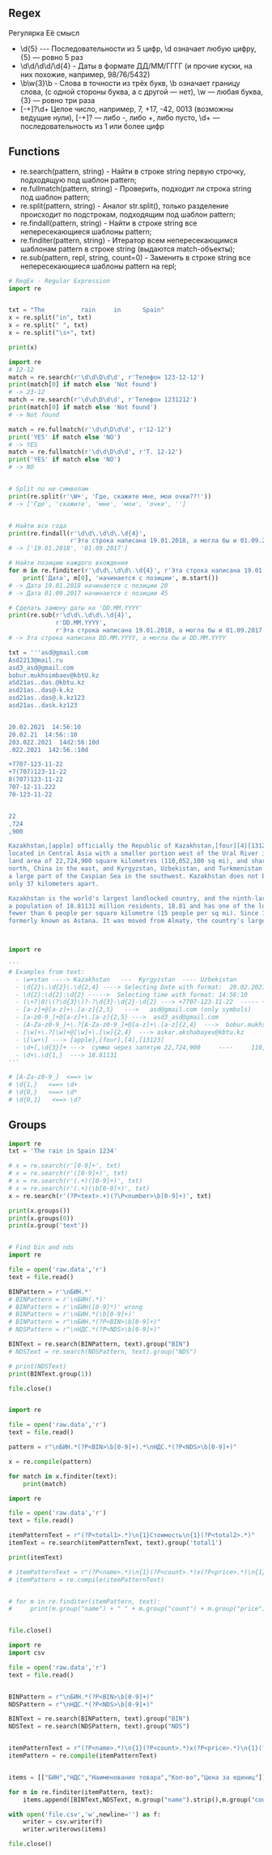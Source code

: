 ## Regex
Регулярка	Её смысл
- \d{5}	--- Последовательности из 5 цифр, \d означает любую цифру, {5} — ровно 5 раз
- \d\d/\d\d/\d{4} -	Даты в формате ДД/ММ/ГГГГ (и прочие куски, на них похожие, например, 98/76/5432)
- \b\w{3}\b	- Слова в точности из трёх букв, \b означает границу слова, (с одной стороны буква, а с другой — нет), \w — любая буква, {3} — ровно три раза
- [-+]?\d+	Целое число, например, 7, +17, -42, 0013 (возможны ведущие нули), [-+]? — либо -, либо +, либо пусто, \d+ — последовательность из 1 или более цифр

## Functions
- re.search(pattern, string) - Найти в строке string первую строчку, подходящую под шаблон pattern;
- re.fullmatch(pattern, string) - Проверить, подходит ли строка string под шаблон pattern;
- re.split(pattern, string) - Аналог str.split(), только разделение происходит по подстрокам, подходящим под шаблон pattern;
- re.findall(pattern, string) - Найти в строке string все непересекающиеся шаблоны pattern;
- re.finditer(pattern, string) - Итератор всем непересекающимся шаблонам pattern в строке string (выдаются match-объекты);
- re.sub(pattern, repl, string, count=0) - Заменить в строке string все непересекающиеся шаблоны pattern на repl;

```python
# RegEx - Regular Expression
import re


txt = "The          rain     in      Spain"
x = re.split("in", txt)
x = re.split(" ", txt)
x = re.split("\s+", txt)

print(x)
```

```python
import re 
# 12-12 
match = re.search(r'\d\d\D\d\d', r'Телефон 123-12-12') 
print(match[0] if match else 'Not found') 
# -> 23-12 
match = re.search(r'\d\d\D\d\d', r'Телефон 1231212') 
print(match[0] if match else 'Not found') 
# -> Not found 

match = re.fullmatch(r'\d\d\D\d\d', r'12-12') 
print('YES' if match else 'NO') 
# -> YES 
match = re.fullmatch(r'\d\d\D\d\d', r'Т. 12-12') 
print('YES' if match else 'NO') 
# -> NO 


# Split по не символам
print(re.split(r'\W+', 'Где, скажите мне, мои очки??!')) 
# -> ['Где', 'скажите', 'мне', 'мои', 'очки', ''] 


# Найти все года
print(re.findall(r'\d\d\.\d\d\.\d{4}', 
                 r'Эта строка написана 19.01.2018, а могла бы и 01.09.2017')) 
# -> ['19.01.2018', '01.09.2017'] 

# Найти позицию каждого вхождения 
for m in re.finditer(r'\d\d\.\d\d\.\d{4}', r'Эта строка написана 19.01.2018, а могла бы и 01.09.2017'): 
    print('Дата', m[0], 'начинается с позиции', m.start()) 
# -> Дата 19.01.2018 начинается с позиции 20 
# -> Дата 01.09.2017 начинается с позиции 45 

# Сделать замену даты на 'DD.MM.YYYY'
print(re.sub(r'\d\d\.\d\d\.\d{4}', 
             r'DD.MM.YYYY', 
             r'Эта строка написана 19.01.2018, а могла бы и 01.09.2017')) 
# -> Эта строка написана DD.MM.YYYY, а могла бы и DD.MM.YYYY 

```

```python
txt = '''asd@gmail.com
Asd2213@mail.ru
asd3_asd@gmail.com
bobur.mukhsimbaev@kbtU.kz
aSd21as..das.@kbtu.kz
asd21as..das@-k.kz
asd21as..das@.k.kz123
asd21as..dask.kz123


20.02.2021  14:56:10
20.02.21  14:56::10
203.022.2021  14d2:56:10d
.022.2021  142:56.:10d

+7707-123-11-22
+7(707)123-11-22
8(707)123-11-22
707-12-11.222
70-123-11-22


22
,724
,900

Kazakhstan,[apple] officially the Republic of Kazakhstan,[four][4][13123] is a transcontinental country mainly.
located in Central Asia with a smaller portion west of the Ural River in Eastern Europe. It covers a 
land area of 22,724,900 square kilometres (110,052,100 sq mi), and shares land borders with Russia in the 
north, China in the east, and Kyrgyzstan, Uzbekistan, and Turkmenistan in the south while also adjoining 
a large part of the Caspian Sea in the southwest. Kazakhstan does not border Mongolia, although they are 
only 37 kilometers apart.

Kazakhstan is the world's largest landlocked country, and the ninth-largest country in the world. It has 
a population of 18.81131 million residents, 18.81 and has one of the lowest population densities in the world, at 
fewer than 6 people per square kilometre (15 people per sq mi). Since 1997, the capital is Nur-Sultan, 
formerly known as Astana. It was moved from Almaty, the country's largest city.'''



import re

'''
# Examples from text:
  - \w+stan ----> Kazakhstan   ---  Kyrgyzstan  ---- Uzbekistan
  - \d{2}\.\d{2}\.\d{2,4} ----> Selecting Date with format:  20.02.2021 
  - \d{2}:\d{2}:\d{2} ----->  Selecting time with format: 14:56:10
  - (\+7|8)\(?\d{3}\)?-?\d{3}-\d{2}-\d{2} ---> +7707-123-11-22  ----- +7(707)123-11-22 ---- 8(707)123-11-22
  - [a-z]+@[a-z]+\.[a-z]{2,5}   --->   asd@gmail.com (only symbols)
  - [a-z0-9_]+@[a-z]+\.[a-z]{2,5} --->  asd3_asd@gmail.com
  - [A-Za-z0-9_]+\.?[A-Za-z0-9_]+@[a-z]+\.[a-z]{2,4}  --->  bobur.mukhsimbaev@kbtu.kz
  - [\w]+\.?[\w]+@[\w]+\.[\w]{2,4}  ---> askar.akshabayev@kbtu.kz
  - \[\w+\] ---> [apple],[four],[4],[13123]
  - \d+[,\d{3}]+ --->  сумма через запятую 22,724,900     ----     110,052,100
  - \d+\.\d{1,}  ---> 18.81131
'''

# [A-Za-z0-9_]  <==> \w
# \d{1,}   <==> \d+
# \d{0,}   <==> \d*
# \d{0,1}   <==> \d?


```
## Groups
```python
import re
txt = 'The rain in Spain 1234'

# x = re.search(r'[0-9]+', txt)
# x = re.search(r'([0-9]+)', txt)
# x = re.search(r'(.+)([0-9]+)', txt)
# x = re.search(r'(.+)(\b[0-9]+)', txt)
x = re.search(r'(?P<text>.+)(?\P<number>\b[0-9]+)', txt)

print(x.groups())
print(x.groups(0))
print(x.group('text'))

```


```python

# Find bin and nds
import re

file = open('raw.data','r')
text = file.read()

BINPattern = r'\nБИН.*'
# BINPattern = r'\nБИН(.*)'
# BINPattern = r'\nБИН([0-9]*)' wrong
# BINPattern = r'\nБИН.*(\b[0-9]+)'
# BINPattern = r"\nБИН.*(?P<BIN>\b[0-9]+)"
# NDSPattern = r"\nНДС.*(?P<NDS>\b[0-9]+)"

BINText = re.search(BINPattern, text).group("BIN")
# NDSText = re.search(NDSPattern, text).group("NDS")

# print(NDSText)
print(BINText.group(1))

file.close()
```

```python

import re

file = open('raw.data','r')
text = file.read()

pattern = r"\nБИН.*(?P<BIN>\b[0-9]+).*\nНДС.*(?P<NDS>\b[0-9]+)"

x = re.compile(pattern)

for match in x.finditer(text):
    print(match)
```

```python
import re

file = open('raw.data','r')
text = file.read()

itemPatternText = r"(?P<total1>.*)\n{1}Стоимость\n{1}(?P<total2>.*)"
itemText = re.search(itemPatternText, text).group('total1')

print(itemText)

# itemPatternText = r"(?P<name>.*)\n{1}(?P<count>.*)x(?P<price>.*)\n{1}(?P<total1>.*)\n{1}Стоимость\n{1}(?P<total2>.*)"
# itemPattern = re.compile(itemPatternText)


# for m in re.finditer(itemPattern, text):
#     print(m.group("name") + " " + m.group("count") + m.group("price"))


file.close()
```

```python
import re
import csv

file = open('raw.data','r')
text = file.read()


BINPattern = r"\nБИН.*(?P<BIN>\b[0-9]+)"
NDSPattern = r"\nНДС.*(?P<NDS>\b[0-9]+)"

BINText = re.search(BINPattern, text).group("BIN")
NDSText = re.search(NDSPattern, text).group("NDS")


itemPatternText = r"(?P<name>.*)\n{1}(?P<count>.*)x(?P<price>.*)\n{1}(?P<total1>.*)\n{1}Стоимость\n{1}(?P<total2>.*)"
itemPattern = re.compile(itemPatternText)


items = [["БИН","НДС","Наименование товара","Кол-во","Цена за единиц"]]

for m in re.finditer(itemPattern, text):
    items.append([BINText,NDSText, m.group("name").strip(),m.group("count").strip(), m.group("price").strip()])

with open('file.csv','w',newline='') as f:
    writer = csv.writer(f)
    writer.writerows(items)

file.close()
```


